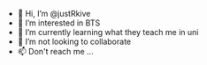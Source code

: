 - 👋 Hi, I’m @justRkive
- 👀 I’m interested in BTS
- 🌱 I’m currently learning what they teach me in uni
- 💞️ I’m not looking to collaborate
- 📫 Don't reach me ... 

<!---
justRkive/justRkive is a ✨ special ✨ repository because its `README.md` (this file) appears on your GitHub profile.
You can click the Preview link to take a look at your changes.
--->
